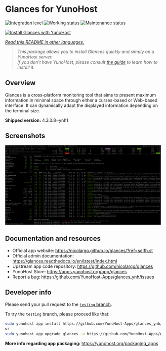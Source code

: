 <!--
N.B.: This README was automatically generated by <https://github.com/YunoHost/apps/tree/master/tools/readme_generator>
It shall NOT be edited by hand.
-->

# Glances for YunoHost

[![Integration level](https://apps.yunohost.org/badge/integration/glances)](https://ci-apps.yunohost.org/ci/apps/glances/)
![Working status](https://apps.yunohost.org/badge/state/glances)
![Maintenance status](https://apps.yunohost.org/badge/maintained/glances)

[![Install Glances with YunoHost](https://install-app.yunohost.org/install-with-yunohost.svg)](https://install-app.yunohost.org/?app=glances)

*[Read this README in other languages.](./ALL_README.md)*

> *This package allows you to install Glances quickly and simply on a YunoHost server.*  
> *If you don't have YunoHost, please consult [the guide](https://yunohost.org/install) to learn how to install it.*

## Overview

Glances is a cross-platform monitoring tool that aims to present maximum information in minimal space through either a curses-based or Web-based interface. It can dynamically adapt the displayed information depending on the terminal size.


**Shipped version:** 4.3.0.8~ynh1

## Screenshots

![Screenshot of Glances](./doc/screenshots/screenshot.png)

## Documentation and resources

- Official app website: <https://nicolargo.github.io/glances/?ref=selfh.st>
- Official admin documentation: <https://glances.readthedocs.io/en/latest/index.html>
- Upstream app code repository: <https://github.com/nicolargo/glances>
- YunoHost Store: <https://apps.yunohost.org/app/glances>
- Report a bug: <https://github.com/YunoHost-Apps/glances_ynh/issues>

## Developer info

Please send your pull request to the [`testing` branch](https://github.com/YunoHost-Apps/glances_ynh/tree/testing).

To try the `testing` branch, please proceed like that:

```bash
sudo yunohost app install https://github.com/YunoHost-Apps/glances_ynh/tree/testing --debug
or
sudo yunohost app upgrade glances -u https://github.com/YunoHost-Apps/glances_ynh/tree/testing --debug
```

**More info regarding app packaging:** <https://yunohost.org/packaging_apps>
